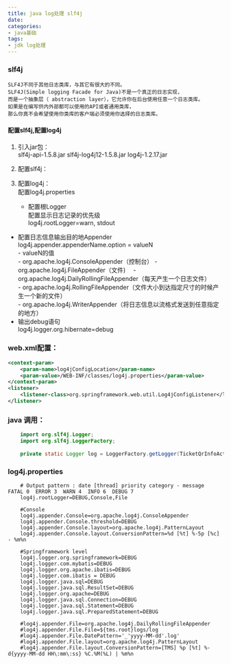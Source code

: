 ```yaml
---
title: java log处理 slf4j
date:
categories:
- java基础
tags:
- jdk log处理
---
```


### slf4j
	SLF4J不同于其他日志类库，与其它有很大的不同。  
	SLF4J(Simple logging Facade for Java)不是一个真正的日志实现，
	而是一个抽象层（ abstraction layer），它允许你在后台使用任意一个日志类库。   
	如果是在编写供内外部都可以使用的API或者通用类库，  
	那么你真不会希望使用你类库的客户端必须使用你选择的日志类库。  

#### 配置slf4j,配置log4j
1. 引入jar包：  
	      slf4j-api-1.5.8.jar
	      slf4j-log4j12-1.5.8.jar
	      log4j-1.2.17.jar	

2. 配置slf4j： 
     

3. 配置log4j：  
	配置log4j.properties  
          
	+ 配置根Logger  
	配置显示日志记录的优先级  
	log4j.rootLogger=warn, stdout  
	
  + 配置日志信息输出目的地Appender  
	log4j.appender.appenderName.option = valueN   
		- valueN的值  
			- org.apache.log4j.ConsoleAppender（控制台）
			- org.apache.log4j.FileAppender（文件)
		　- org.apache.log4j.DailyRollingFileAppender（每天产生一个日志文件）  
			- org.apache.log4j.RollingFileAppender（文件大小到达指定尺寸的时候产生一个新的文件）  
			- org.apache.log4j.WriterAppender（将日志信息以流格式发送到任意指定的地方）  
 + 输出debug语句  
		log4j.logger.org.hibernate=debug  


### web.xml配置：

```xml
<context-param>
	<param-name>log4jConfigLocation</param-name>
	<param-value>/WEB-INF/classes/log4j.properties</param-value>
</context-param>
<listener>
	<listener-class>org.springframework.web.util.Log4jConfigListener</listener-class>
</listener>
```

### java 调用：
```java
	import org.slf4j.Logger;
	import org.slf4j.LoggerFactory;
	
	private static Logger log = LoggerFactory.getLogger(TicketQrInfoAction.class);
```

### log4j.properties
```properties
	# Output pattern : date [thread] priority category - message   FATAL 0  ERROR 3  WARN 4  INFO 6  DEBUG 7 
	log4j.rootLogger=DEBUG,Console,File

	#Console
	log4j.appender.Console=org.apache.log4j.ConsoleAppender
	log4j.appender.Console.threshold=DEBUG
	log4j.appender.Console.layout=org.apache.log4j.PatternLayout
	log4j.appender.Console.layout.ConversionPattern=%d [%t] %-5p [%c] - %m%n

	#Springframework level
	log4j.logger.org.springframework=DEBUG
	log4j.logger.com.mybatis=DEBUG
	log4j.logger.org.apache.ibatis=DEBUG
	log4j.logger.com.ibatis = DEBUG
	log4j.logger.java.sql=DEBUG
	log4j.logger.java.sql.ResultSet=DEBUG  
	log4j.logger.org.apache=DEBUG  
	log4j.logger.java.sql.Connection=DEBUG  
	log4j.logger.java.sql.Statement=DEBUG  
	log4j.logger.java.sql.PreparedStatement=DEBUG   

	#log4j.appender.File=org.apache.log4j.DailyRollingFileAppender
	#log4j.appender.File.File=${tms.root}logs/log
	#log4j.appender.File.DatePattern='_'yyyy-MM-dd'.log' 
	#log4j.appender.File.layout=org.apache.log4j.PatternLayout
	#log4j.appender.File.layout.ConversionPattern=[TMS] %p [%t] %-d{yyyy-MM-dd HH\:mm\:ss} %C.%M(%L) | %m%n
```
